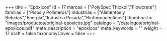 +++
title = "Epóxicos"
id = 17
marcas = ["PolySpec Thiokol","Flowcrete"]
familias = ["Pisos y Polímeros"]
industrias = ["Alimentos y Bebidas","Energía","Industria Pesada","Biofarmacéuticos"]
thumbnail = "images/productos/original-epoxicos.jpg"
catalogo = "/catalogos/original-epoxicos.pdf"
meta_description = "epoxicos"
meta_keywords = ""
weight = 17
draft = false
taxonomyCover = false
+++
